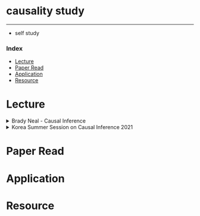 # causality study
---
- self study

### Index
- [Lecture](#lecture)
- [Paper Read](#paper-read)
- [Application](#application)
- [Resource](#resource)

# Lecture
<details>
    <summary>Brady Neal - Causal Inference</summary>

- [My summary](https://minsoo9506.github.io/categories/causality/)
- Introduction to Causal Inference
- Potential Outcomes
- The Flow of Causation and Association in Graph
- Causal Models
- Randomized Experiments and Identification
- Estimation
- Unobserved Confounding, Bounds, and Sensitivity Analysis
- Instrumental Variables
- Difference-in-Difference
- Causal Discovery from Observational Data
- Causal Discovery from Interventions
- Transfer Learning and Transportability
- Counterfactuals and Mediation
</details>    

<details>
    <summary>Korea Summer Session on Causal Inference 2021</summary>

- [git wiki](https://github.com/minsoo9506/causality-study/wiki)에 간단히 정리
- 01-1 인과추론의 다양한 접근법
- 01-2 Potential Outcome Framework
- 01-3 인과적 사고방식
- 02-1 인과추론을 위한 연구 디자인
- 02-2 RCT
- 02-3 Quasi-Experiment
- 02-4 DID & Regression Discontinuity

</details>

# Paper Read

# Application

# Resource